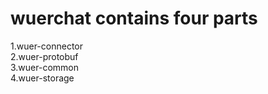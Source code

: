 # wuerchat contains four parts

1.wuer-connector <br>
2.wuer-protobuf  <br>
3.wuer-common <br>
4.wuer-storage <br>

